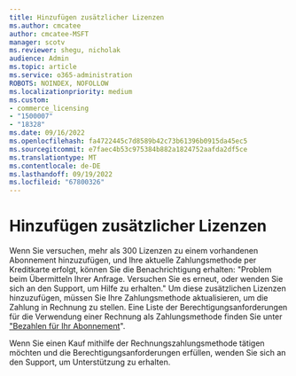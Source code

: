 ```yaml
---
title: Hinzufügen zusätzlicher Lizenzen
ms.author: cmcatee
author: cmcatee-MSFT
manager: scotv
ms.reviewer: shegu, nicholak
audience: Admin
ms.topic: article
ms.service: o365-administration
ROBOTS: NOINDEX, NOFOLLOW
ms.localizationpriority: medium
ms.custom:
- commerce_licensing
- "1500007"
- "18328"
ms.date: 09/16/2022
ms.openlocfilehash: fa4722445c7d8589b42c73b61396b0915da45ec5
ms.sourcegitcommit: e7faec4b53c975384b882a1824752aafda2df5ce
ms.translationtype: MT
ms.contentlocale: de-DE
ms.lasthandoff: 09/19/2022
ms.locfileid: "67800326"
---
```

# <a name="adding-additional-licenses"></a>Hinzufügen zusätzlicher Lizenzen

Wenn Sie versuchen, mehr als 300 Lizenzen zu einem vorhandenen Abonnement hinzuzufügen, und Ihre aktuelle Zahlungsmethode per Kreditkarte erfolgt, können Sie die Benachrichtigung erhalten: "Problem beim Übermitteln Ihrer Anfrage. Versuchen Sie es erneut, oder wenden Sie sich an den Support, um Hilfe zu erhalten." Um diese zusätzlichen Lizenzen hinzuzufügen, müssen Sie Ihre Zahlungsmethode aktualisieren, um die Zahlung in Rechnung zu stellen. Eine Liste der Berechtigungsanforderungen für die Verwendung einer Rechnung als Zahlungsmethode finden Sie unter ["Bezahlen für Ihr Abonnement](https://docs.microsoft.com/microsoft-365/commerce/billing-and-payments/pay-for-your-subscription#paying-by-invoice)".

Wenn Sie einen Kauf mithilfe der Rechnungszahlungsmethode tätigen möchten und die Berechtigungsanforderungen erfüllen, wenden Sie sich an den Support, um Unterstützung zu erhalten.
